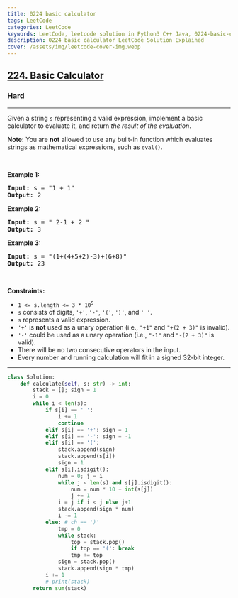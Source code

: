 ```yaml
---
title: 0224 basic calculator
tags: LeetCode
categories: LeetCode
keywords: LeetCode, leetcode solution in Python3 C++ Java, 0224-basic-calculator solution
description: 0224 basic calculator LeetCode Solution Explained
cover: /assets/img/leetcode-cover-img.webp
---
```





<h2><a href="https://leetcode.com/problems/basic-calculator/">224. Basic Calculator</a></h2><h3>Hard</h3><hr><div><p>Given a string <code>s</code> representing a valid expression, implement a basic calculator to evaluate it, and return <em>the result of the evaluation</em>.</p>

<p><strong>Note:</strong> You are <strong>not</strong> allowed to use any built-in function which evaluates strings as mathematical expressions, such as <code>eval()</code>.</p>

<p>&nbsp;</p>
<p><strong class="example">Example 1:</strong></p>

<pre><strong>Input:</strong> s = "1 + 1"
<strong>Output:</strong> 2
</pre>

<p><strong class="example">Example 2:</strong></p>

<pre><strong>Input:</strong> s = " 2-1 + 2 "
<strong>Output:</strong> 3
</pre>

<p><strong class="example">Example 3:</strong></p>

<pre><strong>Input:</strong> s = "(1+(4+5+2)-3)+(6+8)"
<strong>Output:</strong> 23
</pre>

<p>&nbsp;</p>
<p><strong>Constraints:</strong></p>

<ul>
	<li><code>1 &lt;= s.length &lt;= 3 * 10<sup>5</sup></code></li>
	<li><code>s</code> consists of digits, <code>'+'</code>, <code>'-'</code>, <code>'('</code>, <code>')'</code>, and <code>' '</code>.</li>
	<li><code>s</code> represents a valid expression.</li>
	<li><code>'+'</code> is <strong>not</strong> used as a unary operation (i.e., <code>"+1"</code> and <code>"+(2 + 3)"</code> is invalid).</li>
	<li><code>'-'</code> could be used as a unary operation (i.e., <code>"-1"</code> and <code>"-(2 + 3)"</code> is valid).</li>
	<li>There will be no two consecutive operators in the input.</li>
	<li>Every number and running calculation will fit in a signed 32-bit integer.</li>
</ul>
</div>

---




```python
class Solution:
    def calculate(self, s: str) -> int:
        stack = []; sign = 1
        i = 0
        while i < len(s): 
            if s[i] == ' ': 
                i += 1
                continue
            elif s[i] == '+': sign = 1
            elif s[i] == '-': sign = -1
            elif s[i] == '(': 
                stack.append(sign)
                stack.append(s[i])
                sign = 1
            elif s[i].isdigit(): 
                num = 0; j = i
                while j < len(s) and s[j].isdigit():
                    num = num * 10 + int(s[j])
                    j += 1
                i = j if i < j else j+1
                stack.append(sign * num)
                i -= 1
            else: # ch == ')'
                tmp = 0
                while stack:
                    top = stack.pop()
                    if top == '(': break
                    tmp += top
                sign = stack.pop()
                stack.append(sign * tmp)
            i += 1
            # print(stack)
        return sum(stack)
```
